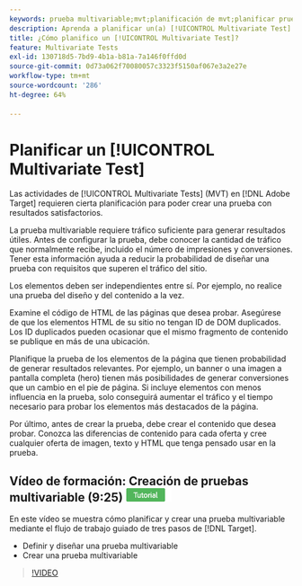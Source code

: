 ```yaml
---
keywords: prueba multivariable;mvt;planificación de mvt;planificar prueba multivariable
description: Aprenda a planificar un(a) [!UICONTROL Multivariate Test] en  [!DNL Adobe Target] para que pueda crear una prueba con resultados satisfactorios.
title: ¿Cómo planifico un [!UICONTROL Multivariate Test]?
feature: Multivariate Tests
exl-id: 130718d5-7bd9-4b1a-b81a-7a146f0ffd0d
source-git-commit: 0d73a062f70080057c3323f5150af067e3a2e27e
workflow-type: tm+mt
source-wordcount: '286'
ht-degree: 64%

---
```


# Planificar un [!UICONTROL Multivariate Test]

Las actividades de [!UICONTROL Multivariate Tests] (MVT) en [!DNL Adobe Target] requieren cierta planificación para poder crear una prueba con resultados satisfactorios.

La prueba multivariable requiere tráfico suficiente para generar resultados útiles. Antes de configurar la prueba, debe conocer la cantidad de tráfico que normalmente recibe, incluido el número de impresiones y conversiones. Tener esta información ayuda a reducir la probabilidad de diseñar una prueba con requisitos que superen el tráfico del sitio.

Los elementos deben ser independientes entre sí. Por ejemplo, no realice una prueba del diseño y del contenido a la vez.

Examine el código de HTML de las páginas que desea probar. Asegúrese de que los elementos HTML de su sitio no tengan ID de DOM duplicados. Los ID duplicados pueden ocasionar que el mismo fragmento de contenido se publique en más de una ubicación.

Planifique la prueba de los elementos de la página que tienen probabilidad de generar resultados relevantes. Por ejemplo, un banner o una imagen a pantalla completa (hero) tienen más posibilidades de generar conversiones que un cambio en el pie de página. Si incluye elementos con menos influencia en la prueba, solo conseguirá aumentar el tráfico y el tiempo necesario para probar los elementos más destacados de la página.

Por último, antes de crear la prueba, debe crear el contenido que desea probar. Conozca las diferencias de contenido para cada oferta y cree cualquier oferta de imagen, texto y HTML que tenga pensado usar en la prueba.

## Vídeo de formación: Creación de pruebas multivariable (9:25) ![Distintivo de tutorial](/help/main/assets/tutorial.png)

En este vídeo se muestra cómo planificar y crear una prueba multivariable mediante el flujo de trabajo guiado de tres pasos de [!DNL Target].

* Definir y diseñar una prueba multivariable
* Crear una prueba multivariable

>[!VIDEO](https://video.tv.adobe.com/v/29713?captions=spa)
